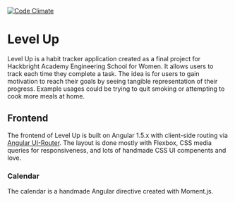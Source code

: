 [![Code Climate](https://codeclimate.com/github/carwallaby/level-up/badges/gpa.svg)](https://codeclimate.com/github/carwallaby/level-up)

# Level Up
Level Up is a habit tracker application created as a final project for Hackbright Academy Engineering School for Women. It allows users to track each time they complete a task. The idea is for users to gain motivation to reach their goals by seeing tangible representation of their progress. Example usages could be trying to quit smoking or attempting to cook more meals at home.

## Frontend
The frontend of Level Up is built on Angular 1.5.x with client-side routing via [Angular UI-Router](https://github.com/angular-ui/ui-router). The layout is done mostly with Flexbox, CSS media queries for responsiveness, and lots of handmade CSS UI compenents and love.

### Calendar
The calendar is a handmade Angular directive created with Moment.js.
